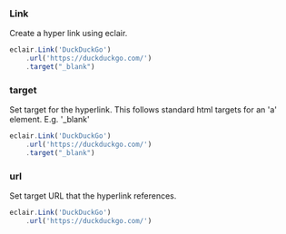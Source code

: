 ### Link
Create a hyper link using eclair.
```javascript
eclair.Link('DuckDuckGo')
    .url('https://duckduckgo.com/')
    .target("_blank")
```
### target
Set target for the hyperlink. This follows standard html targets for an 'a' element. E.g. '_blank'
```javascript
eclair.Link('DuckDuckGo')
    .url('https://duckduckgo.com/')
    .target("_blank")
```
### url
Set target URL that the hyperlink references.
```javascript
eclair.Link('DuckDuckGo')
    .url('https://duckduckgo.com/')
```
